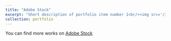 ```yaml
---
title: "Adobe Stock"
excerpt: "Short description of portfolio item number 1<br/><img src='/images/500x300.png'>"
collection: portfolio
---
```


You can find more works on [Adobe Stock](https://)
